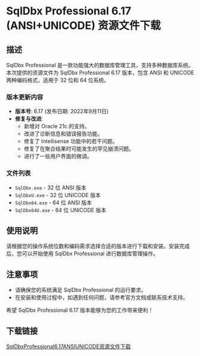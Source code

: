 # SqlDbx Professional 6.17 (ANSI+UNICODE) 资源文件下载

## 描述

SqlDbx Professional 是一款功能强大的数据库管理工具，支持多种数据库系统。本次提供的资源文件为 SqlDbx Professional 6.17 版本，包含 ANSI 和 UNICODE 两种编码格式，适用于 32 位和 64 位系统。

### 版本更新内容

- **版本号**: 6.17 (发布日期: 2022年9月11日)
- **修复与改进**:
  - 新增对 Oracle 21c 的支持。
  - 改进了诊断信息和错误报告功能。
  - 修复了 Intellisense 功能中的若干问题。
  - 修复了在聚合结果时可能发生的罕见崩溃问题。
  - 进行了一些用户界面的微调。

### 文件列表

- `SqlDbx.exe` - 32 位 ANSI 版本
- `SqlDbxU.exe` - 32 位 UNICODE 版本
- `SqlDbx64.exe` - 64 位 ANSI 版本
- `SqlDbx64U.exe` - 64 位 UNICODE 版本

## 使用说明

请根据您的操作系统位数和编码需求选择合适的版本进行下载和安装。安装完成后，您可以开始使用 SqlDbx Professional 进行数据库管理操作。

## 注意事项

- 请确保您的系统满足 SqlDbx Professional 的运行要求。
- 在安装和使用过程中，如遇到任何问题，请参考官方文档或联系技术支持。

希望 SqlDbx Professional 6.17 版本能够为您的工作带来便利！

## 下载链接

[SqlDbxProfessional6.17ANSIUNICODE资源文件下载](https://pan.quark.cn/s/92dd03073ec8)